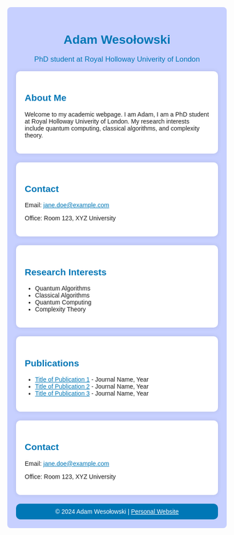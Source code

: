 <!-- README.md -->

<div style="background-color: #C7D0FF; padding: 20px; border-radius: 8px; font-family: Arial, sans-serif;">

<h1 align="center" style="color: #0077b6;">Adam Wesołowski</h1>
<p align="center" style="color: #0077b6; font-size: 1.2em;">
    PhD student at Royal Holloway Univerity of London
</p>

<div style="background-color: white; padding: 20px; border-radius: 10px; box-shadow: 0 0 10px rgba(0, 0, 0, 0.1);">
    <h2 style="color: #0077b6;">About Me</h2>
    <p>
        Welcome to my academic webpage. I am Adam, I am a PhD student at Royal Holloway Univerity of London.
        My research interests include quantum computing, classical algorithms, and complexity theory.
    </p>
</div>
<div style="background-color: white; padding: 20px; border-radius: 10px; box-shadow: 0 0 10px rgba(0, 0, 0, 0.1); margin-top: 20px;">
    <h2 style="color: #0077b6;">Contact</h2>
    <p>Email: <a href="mailto:jane.doe@example.com" style="color: #0077b6;">jane.doe@example.com</a></p>
    <p>Office: Room 123, XYZ University</p>
</div>

<div style="background-color: white; padding: 20px; border-radius: 10px; box-shadow: 0 0 10px rgba(0, 0, 0, 0.1); margin-top: 20px;">
    <h2 style="color: #0077b6;">Research Interests</h2>
    <ul>
        <li>Quantum Algorithms</li>
        <li>Classical Algorithms</li>
        <li>Quantum Computing</li>
        <li>Complexity Theory</li>
    </ul>
</div>

<div style="background-color: white; padding: 20px; border-radius: 10px; box-shadow: 0 0 10px rgba(0, 0, 0, 0.1); margin-top: 20px;">
    <h2 style="color: #0077b6;">Publications</h2>
    <ul>
        <li><a href="#" style="color: #0077b6;">Title of Publication 1</a> - Journal Name, Year</li>
        <li><a href="#" style="color: #0077b6;">Title of Publication 2</a> - Journal Name, Year</li>
        <li><a href="#" style="color: #0077b6;">Title of Publication 3</a> - Journal Name, Year</li>
    </ul>
</div>

<div style="background-color: white; padding: 20px; border-radius: 10px; box-shadow: 0 0 10px rgba(0, 0, 0, 0.1); margin-top: 20px;">
    <h2 style="color: #0077b6;">Contact</h2>
    <p>Email: <a href="mailto:jane.doe@example.com" style="color: #0077b6;">jane.doe@example.com</a></p>
    <p>Office: Room 123, XYZ University</p>
</div>

<footer style="text-align: center; padding: 10px 0; background-color: #0077b6; color: white; border-radius: 10px; margin-top: 20px;">
    &copy; 2024 Adam Wesołowski | <a href="https://www.example.com" style="color: white;">Personal Website</a>
</footer>

</div>



